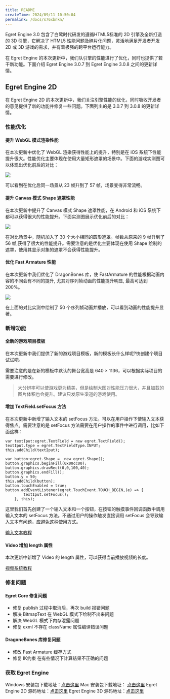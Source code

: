 ```yaml
---
title: README
createTime: 2024/09/11 10:50:04
permalink: /docs/s76xbnkn/
---
```

Egret Engine 3.0 包含了白鹭时代研发的遵循HTML5标准的 2D 引擎及全新打造的 3D 引擎，它解决了 HTML5 性能问题及碎片化问题，灵活地满足开发者开发 2D 或 3D 游戏的需求，并有着极强的跨平台运行能力。

在 Egret Engine 的本次更新中，我们队引擎的性能进行了优化，同时也提供了若干新功能。下面介绍 Egret Engine 3.0.7 到 Egret Engine 3.0.8 之间的更新详情。

## Egret Engine 2D

在 Egret Engine 2D 的本次更新中，我们关注引擎性能的优化，同时吸收开发者的意见提供了新的功能并修复一些问题。下面列出的是 3.0.7 到 3.0.8 的更新详情。

### 性能优化

#### 提升 WebGL 模式渲染性能

在本次更新中优化了 WebGL 渲染获得性能上的提升，特别是在 iOS 系统下性能提升很大。性能优化主要体现在使用大量矩形遮罩的场景中。下面的游戏实测图可以体现出优化前后的对比：

![](57285dc4bd92e.png)

可以看到在优化后同一场景从 23 帧升到了 57 帧，场景变得非常流畅。

#### 提升 Canvas 模式 Shape 遮罩性能

在本次更新中提升了 Canvas 模式 Shape 遮罩性能，在 Android 和 iOS 系统下都可以获得很大的性能提升。下面实测图展示优化前后的对比：

![](57285db024898.png)

在对比场景中，随机加入了 30 个大小相同的圆形遮罩。帧数从原来的 9 帧升到了 56 帧,获得了很大的性能提升。需要注意的是优化主要体现在使用 Shape 绘制的遮罩，使用其显示对象的遮罩不会获得性能提升。

#### 优化 Fast Armature 性能

在本次更新中我们优化了 DragonBones 库，使 FastArmature 的性能根据动画内容的不同会有不同的提升, 尤其对序列帧动画的性能提升明显, 最高可达到 200%。

![](57285db8011fb.png)

在上面的对比实测中绘制了 50 个序列帧动画并播放，可以看到动画的性能提升显著。

### 新增功能

#### 全新的游戏项目模板

在本次更新中我们提供了新的游戏项目模板，新的模板长什么样呢?快创建个项目试试吧。

需要注意的是在新的模板中默认的舞台宽高是 640 × 1136，可以根据实际项目的需要进行修改。

> 大分辨率可以使游戏更为精美，但是绘制大图对性能压力很大，并且加载的图片体积也会提升。建议只发原生渠道的游戏使用。

#### 增加 TextField.setFocus 方法

在本次更新中新增了输入文本的 setFocus 方法。可以在用户操作下使输入文本获得焦点。需要注意的是 setFocus 方法需要在用户操作的事件中进行调用，比如下面这样：

```
var textIput:egret.TextField = new egret.TextField();
textIput.type = egret.TextFieldType.INPUT;
this.addChild(textIput);

var button:egret.Shape =  new egret.Shape();
button.graphics.beginFill(0x00cc00);
button.graphics.drawRect(0,0,100,40);
button.graphics.endFill();
button.y = 50;
this.addChild(button);
button.touchEnabled = true;
button.addEventListener(egret.TouchEvent.TOUCH_BEGIN,(e) => {
        textIput.setFocus();
    }, this);
```

这里我们首先创建了一个输入文本和一个按钮，在按钮的触摸事件回调函数中调用输入文本的 setFocus 方法。不通过用户的操作触发直接调用 setFocus 会导致输入文本有问题，应避免这种使用方式。

[输入文本教程](http://edn.egret.com/cn/docs/page/292#获得焦点)

#### Video 增加 length 属性

本次更新中新增了 Video 的 length 属性，可以获得当前播放视频的长度。

[视频系统教程](http://edn.egret.com/cn/docs/page/657#获取视频长度)

### 修复问题

#### Egret Core 修复问题

* 修复 publish 过程中取消后，再次 build 报错问题
* 解决 BitmapText 在 WebGL 模式下绘制不出来问题
* 解决 WebGL 模式下内存泄露问题
* 修复 exml 不存在 className 属性编译错误问题

#### DragoneBones 库修复问题

* 修改 Fast Armature 缓存方式
* 修复 IK约束 在有些情况下计算结果不正确的问题

### 获取 Egret Engine

Windows 安装包下载地址：[点击这里](http://tool.egret-labs.org/EgretEngine/EgretEngine-v3.0.8.exe)
Mac 安装包下载地址：     [点击这里](http://tool.egret-labs.org/EgretEngine/EgretEngine-v3.0.8.dmg)
Egret Engine 2D 源码地址：[点击这里](https://github.com/egret-labs/egret-core/tree/v3.0.8)
Egret Engine 3D 源码地址：[点击这里](https://github.com/egret-labs/egret-3d)
